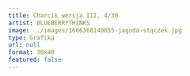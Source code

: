 ```yaml
---
title: Charcik wersja III, 4/30
artist: BLUEBERRYTHINKS
image: ../images/1666368140855-jagoda-stączek.jpg
type: Grafika
url: null
format: 30x40
featured: false
---
```

